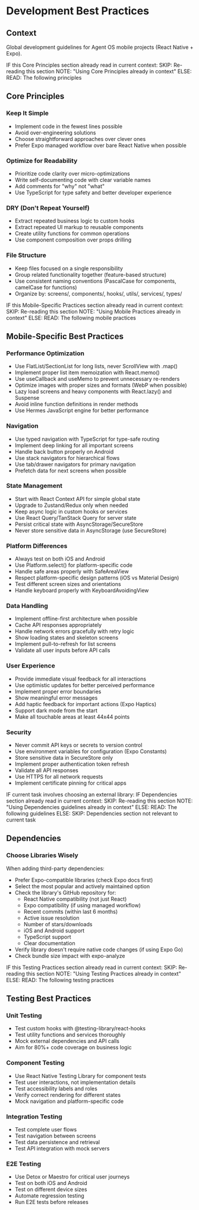 # Development Best Practices

## Context

Global development guidelines for Agent OS mobile projects (React Native + Expo).

<conditional-block context-check="core-principles">
IF this Core Principles section already read in current context:
  SKIP: Re-reading this section
  NOTE: "Using Core Principles already in context"
ELSE:
  READ: The following principles

## Core Principles

### Keep It Simple
- Implement code in the fewest lines possible
- Avoid over-engineering solutions
- Choose straightforward approaches over clever ones
- Prefer Expo managed workflow over bare React Native when possible

### Optimize for Readability
- Prioritize code clarity over micro-optimizations
- Write self-documenting code with clear variable names
- Add comments for "why" not "what"
- Use TypeScript for type safety and better developer experience

### DRY (Don't Repeat Yourself)
- Extract repeated business logic to custom hooks
- Extract repeated UI markup to reusable components
- Create utility functions for common operations
- Use component composition over props drilling

### File Structure
- Keep files focused on a single responsibility
- Group related functionality together (feature-based structure)
- Use consistent naming conventions (PascalCase for components, camelCase for functions)
- Organize by: screens/, components/, hooks/, utils/, services/, types/
</conditional-block>

<conditional-block context-check="mobile-specific-practices">
IF this Mobile-Specific Practices section already read in current context:
  SKIP: Re-reading this section
  NOTE: "Using Mobile Practices already in context"
ELSE:
  READ: The following mobile practices

## Mobile-Specific Best Practices

### Performance Optimization
- Use FlatList/SectionList for long lists, never ScrollView with .map()
- Implement proper list item memoization with React.memo()
- Use useCallback and useMemo to prevent unnecessary re-renders
- Optimize images with proper sizes and formats (WebP when possible)
- Lazy load screens and heavy components with React.lazy() and Suspense
- Avoid inline function definitions in render methods
- Use Hermes JavaScript engine for better performance

### Navigation
- Use typed navigation with TypeScript for type-safe routing
- Implement deep linking for all important screens
- Handle back button properly on Android
- Use stack navigators for hierarchical flows
- Use tab/drawer navigators for primary navigation
- Prefetch data for next screens when possible

### State Management
- Start with React Context API for simple global state
- Upgrade to Zustand/Redux only when needed
- Keep async logic in custom hooks or services
- Use React Query/TanStack Query for server state
- Persist critical state with AsyncStorage/SecureStore
- Never store sensitive data in AsyncStorage (use SecureStore)

### Platform Differences
- Always test on both iOS and Android
- Use Platform.select() for platform-specific code
- Handle safe areas properly with SafeAreaView
- Respect platform-specific design patterns (iOS vs Material Design)
- Test different screen sizes and orientations
- Handle keyboard properly with KeyboardAvoidingView

### Data Handling
- Implement offline-first architecture when possible
- Cache API responses appropriately
- Handle network errors gracefully with retry logic
- Show loading states and skeleton screens
- Implement pull-to-refresh for list screens
- Validate all user inputs before API calls

### User Experience
- Provide immediate visual feedback for all interactions
- Use optimistic updates for better perceived performance
- Implement proper error boundaries
- Show meaningful error messages
- Add haptic feedback for important actions (Expo Haptics)
- Support dark mode from the start
- Make all touchable areas at least 44x44 points

### Security
- Never commit API keys or secrets to version control
- Use environment variables for configuration (Expo Constants)
- Store sensitive data in SecureStore only
- Implement proper authentication token refresh
- Validate all API responses
- Use HTTPS for all network requests
- Implement certificate pinning for critical apps
</conditional-block>

<conditional-block context-check="dependencies" task-condition="choosing-external-library">
IF current task involves choosing an external library:
  IF Dependencies section already read in current context:
    SKIP: Re-reading this section
    NOTE: "Using Dependencies guidelines already in context"
  ELSE:
    READ: The following guidelines
ELSE:
  SKIP: Dependencies section not relevant to current task

## Dependencies

### Choose Libraries Wisely
When adding third-party dependencies:
- Prefer Expo-compatible libraries (check Expo docs first)
- Select the most popular and actively maintained option
- Check the library's GitHub repository for:
  - React Native compatibility (not just React)
  - Expo compatibility (if using managed workflow)
  - Recent commits (within last 6 months)
  - Active issue resolution
  - Number of stars/downloads
  - iOS and Android support
  - TypeScript support
  - Clear documentation
- Verify library doesn't require native code changes (if using Expo Go)
- Check bundle size impact with expo-analyze
</conditional-block>

<conditional-block context-check="testing-practices">
IF this Testing Practices section already read in current context:
  SKIP: Re-reading this section
  NOTE: "Using Testing Practices already in context"
ELSE:
  READ: The following testing practices

## Testing Best Practices

### Unit Testing
- Test custom hooks with @testing-library/react-hooks
- Test utility functions and services thoroughly
- Mock external dependencies and API calls
- Aim for 80%+ code coverage on business logic

### Component Testing
- Use React Native Testing Library for component tests
- Test user interactions, not implementation details
- Test accessibility labels and roles
- Verify correct rendering for different states
- Mock navigation and platform-specific code

### Integration Testing
- Test complete user flows
- Test navigation between screens
- Test data persistence and retrieval
- Test API integration with mock servers

### E2E Testing
- Use Detox or Maestro for critical user journeys
- Test on both iOS and Android
- Test on different device sizes
- Automate regression testing
- Run E2E tests before releases
</conditional-block>
